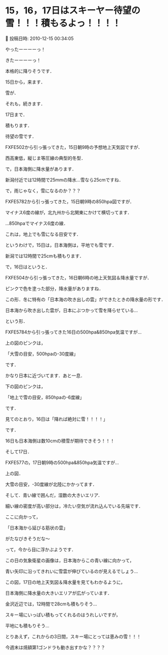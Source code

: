 # 15，16，17日はスキーヤー待望の雪！！！積もるよっ！！！！

📅 投稿日時: 2010-12-15 00:34:05

やったーーーーっ！


きたーーーーっ！





本格的に降りそうです．


15日から，来ます．


雪が．


それも，続きます．


17日まで．


積もります．


待望の雪です．





[](http://blogimg.goo.ne.jp/user_image/0b/27/0294a415fbf72a96eb7efb3fcfb85e5c.jpg)


FXFE502から引っ張ってきた，15日朝9時の予想地上天気図ですが．


西高東低，縦じま等圧線の典型的冬型．


で，日本海側に降水量があります．


新潟付近では12時間で25mmの降水…雪なら25cmですね．





で，雨じゃなく，雪になるのか？？？


[](http://blogimg.goo.ne.jp/user_image/20/7b/58b4fb340dc108d5bd21c498bba62bf4.jpg)


FXFE5782から引っ張ってきた，15日朝9時の850hpa図ですが．


マイナス6度の線が，北九州から北関東にかけて横切ってます．





…850hpaでマイナス6度の線．


これは，地上でも雪になる目安です．


というわけで，15日は，日本海側は，平地でも雪です．


新潟では12時間で25cmも積もります．








で，16日はというと．


[](http://blogimg.goo.ne.jp/user_image/13/b4/487387a4b5890f2fe27af183f939657b.jpg)


FXFE504から引っ張ってきた，16日朝6時の地上天気図＆降水量ですが．


ピンクで色を塗った部分，降水量がありますね．


この形．冬に特有の「日本海の吹き出しの雲」ができたときの降水量の形です．


日本海から吹き出した雲が，日本にぶつかって雪を降らせている…


という形．





[](http://blogimg.goo.ne.jp/user_image/41/ca/cb7494f2123c4f61a4dcbfd8e8d0e9c8.jpg)


FXFE5784から引っ張ってきた16日の500hpa&850hpa気温ですが…


上の図のピンクは，


「大雪の目安，500hpaの-30度線」


です．


かなり日本に近づいてます．あと一息．


下の図のピンクは，


「地上で雪の目安，850hpaの-6度線」


です．


見てのとおり，16日は「降れば絶対に雪！！！！」


です．


16日も日本海側は数10cmの積雪が期待できそう！！！





そして17日．


[](http://blogimg.goo.ne.jp/user_image/3c/4c/09f75dd25741050d024d6833a81c1207.jpg)


FXFE577の，17日朝9時の500hpa&850hpa気温ですが…


上の図．


大雪の目安，-30度線が北陸にかかってます．


そして．青い線で囲んだ，湿数の大きいエリア．


細い線の密度が高い部分は，冷たい空気が流れ込んでいる先端です．


ここに向かって，


「日本海から延びる筋状の雲」


がたなびきそうだな～


って，今から目に浮かぶようです．


この日の気象衛星の画像は，日本海からこの青い線に向かって，


青い矢印に沿ってきれいに雪雲が伸びているのが見えるでしょう…


[](http://blogimg.goo.ne.jp/user_image/5c/f6/ead30f6939b55a307f48c688afb4775e.jpg)


この図，17日の地上天気図＆降水量を見てもわかるように，


日本海側に降水量の大きいエリアが広がっています．


金沢近辺では，12時間で28cmも積もりそう…





スキー場にいっぱい積もってくれるのはうれしいですが，


平地にも積もりそう…





とりあえず，これからの3日間，スキー場にとっては恵みの雪！！！


今週末は焼額第1ゴンドラも動き出すかな？？？？

